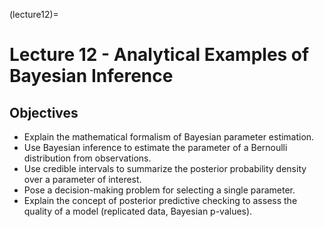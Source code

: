(lecture12)=
# Lecture 12 - Analytical Examples of Bayesian Inference

## Objectives
+ Explain the mathematical formalism of Bayesian parameter estimation.
+ Use Bayesian inference to estimate the parameter of a Bernoulli distribution from observations.
+ Use credible intervals to summarize the posterior probability density over a parameter of interest.
+ Pose a decision-making problem for selecting a single parameter.
+ Explain the concept of posterior predictive checking to assess the quality of a model (replicated data, Bayesian p-values).
